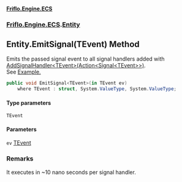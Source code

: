 #### [Friflo.Engine.ECS](index.md 'index')
### [Friflo.Engine.ECS](Friflo.Engine.ECS.md 'Friflo.Engine.ECS').[Entity](Entity.md 'Friflo.Engine.ECS.Entity')

## Entity.EmitSignal<TEvent>(TEvent) Method

Emits the passed signal event to all signal handlers added with [AddSignalHandler&lt;TEvent&gt;(Action&lt;Signal&lt;TEvent&gt;&gt;)](Entity.AddSignalHandler_TEvent_(Action_Signal_TEvent__).md 'Friflo.Engine.ECS.Entity.AddSignalHandler<TEvent>(System.Action<Friflo.Engine.ECS.Signal<TEvent>>)').<br/>
See <a href="https://github.com/friflo/Friflo.Json.Fliox/blob/main/Engine/README.md#signal">Example.</a>

```csharp
public void EmitSignal<TEvent>(in TEvent ev)
    where TEvent : struct, System.ValueType, System.ValueType;
```
#### Type parameters

<a name='Friflo.Engine.ECS.Entity.EmitSignal_TEvent_(TEvent).TEvent'></a>

`TEvent`
#### Parameters

<a name='Friflo.Engine.ECS.Entity.EmitSignal_TEvent_(TEvent).ev'></a>

`ev` [TEvent](Entity.EmitSignal_TEvent_(TEvent).md#Friflo.Engine.ECS.Entity.EmitSignal_TEvent_(TEvent).TEvent 'Friflo.Engine.ECS.Entity.EmitSignal<TEvent>(TEvent).TEvent')

### Remarks
It executes in ~10 nano seconds per signal handler.